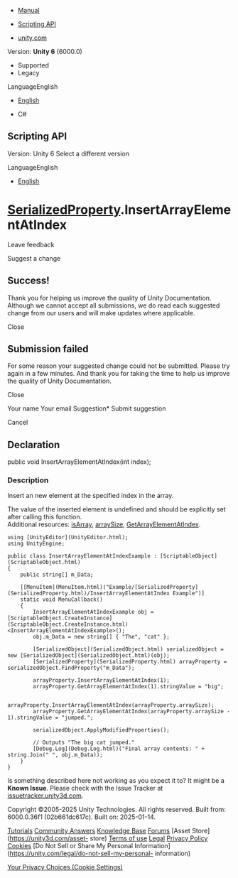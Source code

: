 [ ]()

  * [Manual](../Manual/index.html)
  * [Scripting API](../ScriptReference/index.html)

  * [unity.com](https://unity.com/)

Version: **Unity 6** (6000.0)

  * Supported
  * Legacy

LanguageEnglish

  * [English]()

  * C#

[ ](https://docs.unity3d.com)

## Scripting API

Version: Unity 6 Select a different version

LanguageEnglish

  * [English]()

#  [SerializedProperty](SerializedProperty.html).InsertArrayElementAtIndex

Leave feedback

Suggest a change

## Success!

Thank you for helping us improve the quality of Unity Documentation. Although
we cannot accept all submissions, we do read each suggested change from our
users and will make updates where applicable.

Close

## Submission failed

For some reason your suggested change could not be submitted. Please <a>try
again</a> in a few minutes. And thank you for taking the time to help us
improve the quality of Unity Documentation.

Close

Your name Your email Suggestion* Submit suggestion

Cancel

[ ]()

## Declaration

public void InsertArrayElementAtIndex(int index);

### Description

Insert an new element at the specified index in the array.

The value of the inserted element is undefined and should be explicitly set
after calling this function.  
Additional resources: [isArray](SerializedProperty-isArray.html),
[arraySize](SerializedProperty-arraySize.html),
[GetArrayElementAtIndex](SerializedProperty.GetArrayElementAtIndex.html).

    
    
    using [UnityEditor](UnityEditor.html);
    using UnityEngine;  
      
    public class InsertArrayElementAtIndexExample : [ScriptableObject](ScriptableObject.html)
    {
        public string[] m_Data;  
      
        [[MenuItem](MenuItem.html)("Example/[SerializedProperty](SerializedProperty.html)/InsertArrayElementAtIndex Example")]
        static void MenuCallback()
        {
            InsertArrayElementAtIndexExample obj = [ScriptableObject.CreateInstance](ScriptableObject.CreateInstance.html)<InsertArrayElementAtIndexExample>();
            obj.m_Data = new string[] { "The", "cat" };  
      
            [SerializedObject](SerializedObject.html) serializedObject = new [SerializedObject](SerializedObject.html)(obj);
            [SerializedProperty](SerializedProperty.html) arrayProperty = serializedObject.FindProperty("m_Data");  
      
            arrayProperty.InsertArrayElementAtIndex(1);
            arrayProperty.GetArrayElementAtIndex(1).stringValue = "big";  
      
            arrayProperty.InsertArrayElementAtIndex(arrayProperty.arraySize);
            arrayProperty.GetArrayElementAtIndex(arrayProperty.arraySize - 1).stringValue = "jumped.";  
      
            serializedObject.ApplyModifiedProperties();  
      
            // Outputs "The big cat jumped."
            [Debug.Log](Debug.Log.html)("Final array contents: " + string.Join(" ", obj.m_Data));
        }
    }
    

Is something described here not working as you expect it to? It might be a
**Known Issue**. Please check with the Issue Tracker at
[issuetracker.unity3d.com](https://issuetracker.unity3d.com).

Copyright ©2005-2025 Unity Technologies. All rights reserved. Built from:
6000.0.36f1 (02b661dc617c). Built on: 2025-01-14.

[Tutorials](https://unity3d.com/learn) [Community
Answers](https://answers.unity3d.com) [Knowledge
Base](https://support.unity3d.com/hc/en-us)
[Forums](https://forum.unity3d.com) [Asset Store](https://unity3d.com/asset-
store) [Terms of use](https://docs.unity3d.com/Manual/TermsOfUse.html)
[Legal](https://unity.com/legal) [Privacy
Policy](https://unity.com/legal/privacy-policy)
[Cookies](https://unity.com/legal/cookie-policy) [Do Not Sell or Share My
Personal Information](https://unity.com/legal/do-not-sell-my-personal-
information)

[Your Privacy Choices (Cookie Settings)](javascript:void\(0\);)

